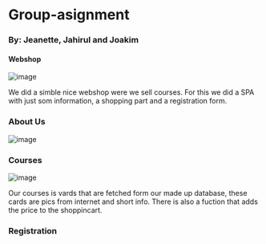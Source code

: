 # Group-asignment 
### By: Jeanette, Jahirul and Joakim

#### Webshop

![image](https://user-images.githubusercontent.com/89445183/191569515-b61503d2-fad8-4b41-a6d6-bca6c864fff5.png)

We did a simble nice webshop were we sell courses. For this we did a SPA with just som information, a shopping part and a registration form. 

### About Us 

![image](https://user-images.githubusercontent.com/89445183/191569846-50630682-4bd8-46a5-830b-337b2d854f6a.png)

### Courses

![image](https://user-images.githubusercontent.com/89445183/191570120-8645ba08-d6fc-4339-8bb1-6f2ee73ff114.png)

Our courses is vards that are fetched form our made up database, these cards are pics from internet and short info. 
There is also a fuction that adds the price to the shoppincart.

### Registration

